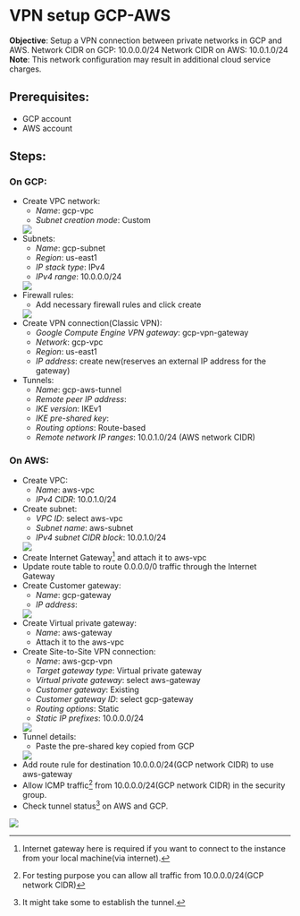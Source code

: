 # VPN setup GCP-AWS
**Objective**: Setup a VPN connection between private networks in GCP and AWS.
Network CIDR on GCP: 10.0.0.0/24
Network CIDR on AWS: 10.0.1.0/24
**Note**: This network configuration may result in additional cloud service charges.

## Prerequisites:
- GCP account
- AWS account

## Steps:

### On GCP:
- Create VPC network:
    - *Name*: gcp-vpc
    - *Subnet creation mode*: Custom
  <img src="/Assets/vpn_setup_ss/1.png">
- Subnets:
    - *Name*: gcp-subnet
    - *Region*: us-east1
    - *IP stack type*: IPv4
    - *IPv4 range*: 10.0.0.0/24
  <img src="/Assets/vpn_setup_ss/2.png">
- Firewall rules:
    - Add necessary firewall rules and click create
  <img src="/Assets/vpn_setup_ss/4.png">
- Create VPN connection(Classic VPN):
    - *Google Compute Engine VPN gateway*: gcp-vpn-gateway
    - *Network*: gcp-vpc
    - *Region*: us-east1
    - *IP address*: create new(reserves an external IP address for the gateway)
- Tunnels:
    - *Name*: gcp-aws-tunnel
    - *Remote peer IP address*: <tunnel outside IP address from AWS>
    - *IKE version*: IKEv1
    - *IKE pre-shared key*: <Generate and copy>
    - *Routing options*: Route-based
    - *Remote network IP ranges*: 10.0.1.0/24 (AWS network CIDR)

### On AWS:
- Create VPC:
    - *Name*: aws-vpc
    - *IPv4 CIDR*: 10.0.1.0/24
- Create subnet:
    - *VPC ID*: select aws-vpc
    - *Subnet name*: aws-subnet
    - *IPv4 subnet CIDR block*: 10.0.1.0/24
  <img src="/Assets/vpn_setup_ss/5.png">
- Create Internet Gateway[^1] and attach it to aws-vpc
- Update route table to route 0.0.0.0/0 traffic through the Internet Gateway
- Create Customer gateway:
    - *Name*: gcp-gateway
    - *IP address*: <get reserved external IP address of gateway from GCP>
  <img src="/Assets/vpn_setup_ss/6.png">
- Create Virtual private gateway:
    - *Name*: aws-gateway
    - Attach it to the aws-vpc
- Create Site-to-Site VPN connection:
    - *Name*: aws-gcp-vpn
    - *Target gateway type*: Virtual private gateway
    - *Virtual private gateway*: select aws-gateway
    - *Customer gateway*: Existing
    - *Customer gateway ID*: select gcp-gateway
    - *Routing options*: Static
    - *Static IP prefixes*: 10.0.0.0/24
  <img src="/Assets/vpn_setup_ss/7.png">
- Tunnel details:
    - Paste the pre-shared key copied from GCP
  <img src="/Assets/vpn_setup_ss/8.png">
- Add route rule for destination 10.0.0.0/24(GCP network CIDR) to use aws-gateway
- Allow ICMP traffic[^2] from 10.0.0.0/24(GCP network CIDR) in the security group.
- Check tunnel status[^3] on AWS and GCP.
<img src="/Assets/vpn_setup_ss/9.png">

[^1]: Internet gateway here is required if you want to connect to the instance from your local machine(via internet).
[^2]: For testing purpose you can allow all traffic from 10.0.0.0/24(GCP network CIDR)
[^3]: It might take some to establish the tunnel.